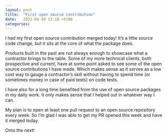 ```yaml
---
layout: post
title:  "First open source contribution"
date:   2021-04-30 13:10 +0100
categories: 
---
```


I had my first open source contribution merged today! It’s a little source code change, but it sits at the core of what the package does.

Products built in the past are not always enough to showcase what a contractor brings to the table. Some of my more technical clients, both prospective and current, have at some point asked to see some of the open source contributions I have made. Which makes sense as it serves as a low cost way to gauge a contractor’s skill without having to spend time (or sometimes money in case of paid tests) on code tests. 

I have also for a long time benefited from the use of open source packages in my daily work. It only makes sense that I helped out in whatever way I can.

My plan is to open at least one pull request to an open source repository every week. So I’m glad I was able to get my PR opened this week and have it merged today.

Onto the next!
